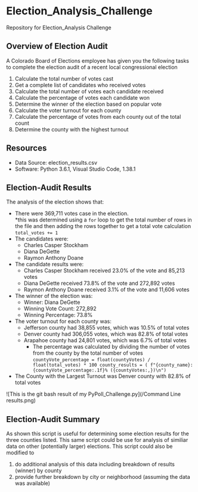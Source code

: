 # Election_Analysis_Challenge
Repository for Election_Analysis Challenge
 
 ## Overview of Election Audit
 A Colorado Board of Elections employee has given you the following tasks to complete the election audit of a recent local congressional election

1. Calculate the total number of votes cast
2. Get a complete list of candidates who received votes
3. Calculate the total number of votes each candidate received
4. Calculate the percentage of votes each candidate won
5. Determine the winner of the election based on popular vote
6. Calculate the voter turnout for each county
7. Calculate the percentage of votes from each county out of the total count
8. Determine the county with the highest turnout

## Resources
- Data Source: election_results.csv
- Software: Python 3.6.1, Visual Studio Code, 1.38.1

## Election-Audit Results
The analysis of the election shows that:
- There were 369,711 votes case in the election.  
     *this was determined using a `for` loop to get the total number of rows in the file and then adding the rows together to get a total vote calculation `total_votes += 1`
- The candidates were:
  - Charles Casper Stockham
  - Diana DeGette
  - Raymon Anthony Doane
- The candidate results were:
  - Charles Casper Stockham received 23.0% of the vote and 85,213 votes
  - Diana DeGette received 73.8% of the vote and 272,892 votes
  - Raymon Anthony Doane received 3.1% of the vote and 11,606 votes
- The winner of the election was:
  - Winner: Diana DeGette
  - Winning Vote Count: 272,892
  - Winning Percentage: 73.8%
- The voter turnout for each county was: 
  - Jefferson county had 38,855 votes, which was 10.5% of total votes 
  - Denver county had 306,055 votes, which was 82.8% of total votes
  - Arapahoe county had 24,801 votes, which was 6.7% of total votes 
    * The percentage was calculated by dividing the number of votes from the county by the total number of votes
     `countyVote_percentage = float(countyVotes) / float(total_votes) * 100
        county_results = (
            f"{county_name}: {countyVote_percentage:.1f}% ({countyVotes:,})\n")`
- The County with the Largest Turnout was Denver county with 82.8% of total votes

![This is the git bash result of my PyPoll_Challenge.py](/Command Line results.png)

## Election-Audit Summary
As shown this script is useful for determining some election results for the three counties listed.  This same script could be use for analysis of similiar data on other (potentially larger) elections.  This script could also be modified to
1. do additional analysis of this data including breakdown of results (winner) by county 
2. provide further breakdown by city or neighborhood (assuming the data was available)
